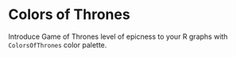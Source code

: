 # Colors of Thrones

Introduce Game of Thrones level of epicness to your R graphs with `ColorsOfThrones` color palette.
